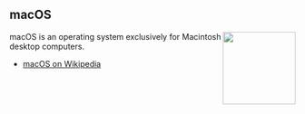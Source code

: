 ## macOS
<img src="https://raw.githubusercontent.com/wiki/OpenUserJS/OpenUserJS.org/images/macos_icon.min.svg?sanitize=true" width="128" height="128" align="right">

macOS is an operating system exclusively for Macintosh desktop computers.

* [macOS on Wikipedia][wikipediaMacOS]

[githubFavicon]: https://assets-cdn.github.com/favicon.ico
[oujsFavicon]: https://raw.githubusercontent.com/OpenUserJs/OpenUserJS.org/master/public/images/favicon16.png
[wikipediaMacOS]: https://www.wikipedia.org/wiki/MacOS

